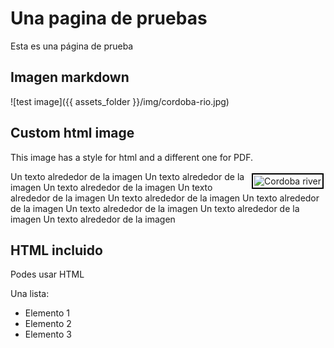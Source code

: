 # Una pagina de pruebas

Esta es una página de prueba

## Imagen markdown

![test image]({{ assets_folder }}/img/cordoba-rio.jpg)

## Custom html image

This image has a style for html and a different one for PDF.  

<img class="cordoba-river-imag"
    src="{{ assets_folder }}/img/cordoba-rio.jpg" alt="Cordoba river"
    title="Cordoba river"
    style="float: right; max-width: 150px; padding: 2px; margin: 3px; border: 2px solid black"/> 

Un texto alrededor de la imagen Un texto alrededor de la imagen Un texto alrededor de la imagen 
Un texto alrededor de la imagen Un texto alrededor de la imagen Un texto alrededor de la imagen 
Un texto alrededor de la imagen Un texto alrededor de la imagen Un texto alrededor de la imagen 

## HTML incluido

Podes usar HTML

Una lista:

<ul>
    <li>Elemento 1</li>
    <li>Elemento 2</li>
    <li>Elemento 3</li>
</ul>

